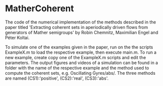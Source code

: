 # MatherCoherent
The code of the numerical implementation of the methods described in the paper titled 'Extracting coherent sets in aperiodically driven flows from generators of Mather semigroups' by Robin Chemnitz, Maximilian Engel and Péter Koltai. 

To simulate one of the examples given in the paper, run on the the scripts ExampleX.m to load the respective example, then execute main.m. To run a new example, create copy one of the ExampleX.m scripts and edit the parameters. The output figures and videos of a simulation can be found in a folder with the name of the respective example and the method used to compute the coherent sets, e.g. Oscillating Gyres/abs/. The three methods are named (CS1):'positive', (CS2):'real', (CS3):'abs'.
